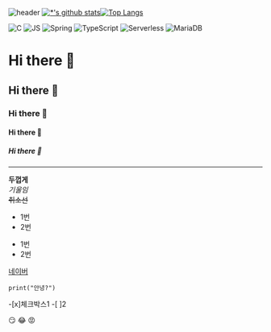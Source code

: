 ![header](https://capsule-render.vercel.app/api?type=soft&color=dfdfdf&height=180&section=header&&text=uihyunKimm%20&fontSize=40&desc=developer)
[![*'s github stats](https://github-readme-stats.vercel.app/api?username=uihyunKimm)](https://github.com/uihyunKimm)[![Top Langs](https://github-readme-stats.vercel.app/api/top-langs/?username=uihyunKimm&layout=compact)](https://github.com/uihyunKimm/github-readme-stats)

![C](https://img.shields.io/badge/-C-123456?style=flat-square&logo=C&logoColor=black)
![JS]((https://img.shields.io/badge/-JS-javascript-blue?logo=javascript))
![Spring](https://img.shields.io/badge/-Spring-6DB33F?style=for-the-badge&logo=Spring&logoColor=white)
![TypeScript](https://img.shields.io/badge/-TypeScript-3178C6?style=flat-square&logo=TypeScript&logoColor=white)
![Serverless](https://img.shields.io/badge/-Serverless-FD5750?style=flat-square&logo=Serverless&logoColor=magenta)
![MariaDB](https://img.shields.io/badge/-MariaDB-1F305F?style=flat-square&logo=mariadb&logoColor=white)

# Hi there 👋
## Hi there 👋
### Hi there 👋
#### Hi there 👋
##### Hi there 👋
---
**두껍게** <br>
*기울임* <br>
~~취소선~~ <br>

* 1번
* 2번
- 1번
- 2번

[네이버](naver.com)

```
print("안녕?")
```
-[x]체크박스1
-[ ]2

:smirk:
😂
:rage:

<!--
**uihyunKimm/uihyunKimm** is a ✨ _special_ ✨ repository because its `README.md` (this file) appears on your GitHub profile.

Here are some ideas to get you started:

- 🔭 I’m currently working on ...
- 🌱 I’m currently learning ...
- 👯 I’m looking to collaborate on ...
- 🤔 I’m looking for help with ...
- 💬 Ask me about ...
- 📫 How to reach me: ...
- 😄 Pronouns: ...
- ⚡ Fun fact: ...

[![*'s github stats](https://github-readme-stats.vercel.app/api?username=uihyunKimm&show_icons=true&theme=radical)](https://github.com/uihyunKimm)
-->
